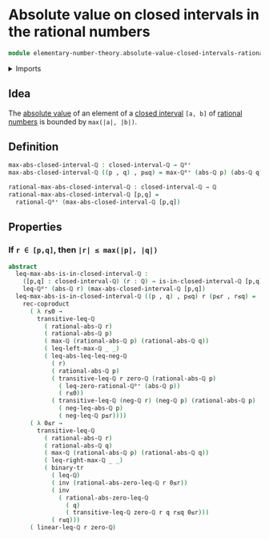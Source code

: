 # Absolute value on closed intervals in the rational numbers

```agda
module elementary-number-theory.absolute-value-closed-intervals-rational-numbers where
```

<details><summary>Imports</summary>

```agda
open import elementary-number-theory.absolute-value-rational-numbers
open import elementary-number-theory.closed-intervals-rational-numbers
open import elementary-number-theory.inequality-nonnegative-rational-numbers
open import elementary-number-theory.inequality-rational-numbers
open import elementary-number-theory.maximum-nonnegative-rational-numbers
open import elementary-number-theory.maximum-rational-numbers
open import elementary-number-theory.nonnegative-rational-numbers
open import elementary-number-theory.rational-numbers

open import foundation.binary-transport
open import foundation.coproduct-types
open import foundation.dependent-pair-types
open import foundation.identity-types
```

</details>

## Idea

The
[absolute value](elementary-number-theory.absolute-value-rational-numbers.md) of
an element of a
[closed interval](elementary-number-theory.closed-intervals-rational-numbers.md)
`[a, b]` of [rational numbers](elementary-number-theory.rational-numbers.md) is
bounded by `max(|a|, |b|)`.

## Definition

```agda
max-abs-closed-interval-ℚ : closed-interval-ℚ → ℚ⁰⁺
max-abs-closed-interval-ℚ ((p , q) , p≤q) = max-ℚ⁰⁺ (abs-ℚ p) (abs-ℚ q)

rational-max-abs-closed-interval-ℚ : closed-interval-ℚ → ℚ
rational-max-abs-closed-interval-ℚ [p,q] =
  rational-ℚ⁰⁺ (max-abs-closed-interval-ℚ [p,q])
```

## Properties

### If `r ∈ [p,q]`, then `|r| ≤ max(|p|, |q|)`

```agda
abstract
  leq-max-abs-is-in-closed-interval-ℚ :
    ([p,q] : closed-interval-ℚ) (r : ℚ) → is-in-closed-interval-ℚ [p,q] r →
    leq-ℚ⁰⁺ (abs-ℚ r) (max-abs-closed-interval-ℚ [p,q])
  leq-max-abs-is-in-closed-interval-ℚ ((p , q) , p≤q) r (p≤r , r≤q) =
    rec-coproduct
      ( λ r≤0 →
        transitive-leq-ℚ
          ( rational-abs-ℚ r)
          ( rational-abs-ℚ p)
          ( max-ℚ (rational-abs-ℚ p) (rational-abs-ℚ q))
          ( leq-left-max-ℚ _ _)
          ( leq-abs-leq-leq-neg-ℚ
            ( r)
            ( rational-abs-ℚ p)
            ( transitive-leq-ℚ r zero-ℚ (rational-abs-ℚ p)
              ( leq-zero-rational-ℚ⁰⁺ (abs-ℚ p))
              ( r≤0))
            ( transitive-leq-ℚ (neg-ℚ r) (neg-ℚ p) (rational-abs-ℚ p)
              ( neg-leq-abs-ℚ p)
              ( neg-leq-ℚ p≤r))))
      ( λ 0≤r →
        transitive-leq-ℚ
          ( rational-abs-ℚ r)
          ( rational-abs-ℚ q)
          ( max-ℚ (rational-abs-ℚ p) (rational-abs-ℚ q))
          ( leq-right-max-ℚ _ _)
          ( binary-tr
            ( leq-ℚ)
            ( inv (rational-abs-zero-leq-ℚ r 0≤r))
            ( inv
              ( rational-abs-zero-leq-ℚ
                ( q)
                ( transitive-leq-ℚ zero-ℚ r q r≤q 0≤r)))
            ( r≤q)))
      ( linear-leq-ℚ r zero-ℚ)
```
